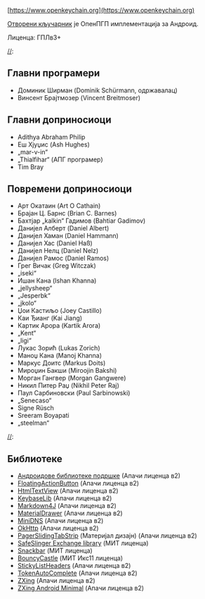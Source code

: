 [//]: #

[https://www.openkeychain.org](https://www.openkeychain.org)

[Отворени кључарник](https://www.openkeychain.org) је ОпенПГП имплементација за Андроид.

Лиценца: ГПЛв3+

[//]:

## Главни програмери
  * Доминик Ширман (Dominik Schürmann, одржавалац)
  * Винсент Брајтмозер (Vincent Breitmoser)

## Главни доприносиоци
  * Adithya Abraham Philip
  * Еш Хјуџис (Ash Hughes)
  * „mar-v-in“
  * „Thialfihar“ (АПГ програмер)
  * Tim Bray

## Повремени доприносиоци
  * Арт Окатаин (Art O Cathain)
  * Брајан Ц. Барнс (Brian C. Barnes)
  * Бахтјар „kalkin“ Гадимов (Bahtiar Gadimov)
  * Данијел Алберт (Daniel Albert)
  * Данијел Хаман (Daniel Hammann)
  * Данијел Хас (Daniel Haß)
  * Данијел Нелц (Daniel Nelz)
  * Данијел Рамос (Daniel Ramos)
  * Грег Вичак (Greg Witczak)
  * „iseki“
  * Ишан Кана (Ishan Khanna)
  * „jellysheep“
  * „Jesperbk“
  * „jkolo“
  * Џои Кастиљо (Joey Castillo)
  * Каи Ђианг (Kai Jiang)
  * Картик Арора (Kartik Arora)
  * „Kent“
  * „ligi“
  * Лукас Зорић (Lukas Zorich)
  * Маноџ Кана (Manoj Khanna)
  * Маркус Доитс (Markus Doits)
  * Мироџин Бакши (Miroojin Bakshi)
  * Морган Гангвер (Morgan Gangwere)
  * Никил Питер Раџ (Nikhil Peter Raj)
  * Паул Сарбиновски (Paul Sarbinowski)
  * „Senecaso“
  * Signe Rüsch
  * Sreeram Boyapati
  * „steelman“

[//]:

## Библиотеке
  * [Андроидове библиотеке подршке](http://developer.android.com/tools/support-library/index.html) (Апачи лиценца в2)
  * [FloatingActionButton](https://github.com/futuresimple/android-floating-action-button) (Апачи лиценца в2)
  * [HtmlTextView](https://github.com/sufficientlysecure/html-textview) (Апачи лиценца в2)
  * [KeybaseLib](https://github.com/timbray/KeybaseLib) (Апачи лиценца в2)
  * [Markdown4J](https://github.com/jdcasey/markdown4j) (Апачи лиценца в2)
  * [MaterialDrawer](https://github.com/mikepenz/MaterialDrawer) (Апачи лиценца в2)
  * [MiniDNS](https://github.com/rtreffer/minidns) (Апачи лиценца в2)
  * [OkHttp](https://square.github.io/okhttp/) (Апачи лиценца в2)
  * [PagerSlidingTabStrip](https://github.com/jpardogo/PagerSlidingTabStrip) (Материјал дизајн) (Апачи лиценца в2)
  * [SafeSlinger Exchange library](https://github.com/SafeSlingerProject/exchange-android) (МИТ лиценца)
  * [Snackbar](https://github.com/nispok/snackbar) (МИТ лиценца)
  * [BouncyCastle](https://github.com/open-keychain/bouncycastle) (МИТ Икс11 лиценца)
  * [StickyListHeaders](https://github.com/emilsjolander/StickyListHeaders) (Апачи лиценца в2)
  * [TokenAutoComplete](https://github.com/splitwise/TokenAutoComplete) (Апачи лиценца в2)
  * [ZXing](https://github.com/zxing/zxing) (Апачи лиценца в2)
  * [ZXing Android Minimal](https://github.com/journeyapps/zxing-android-embedded) (Апачи лиценца в2)